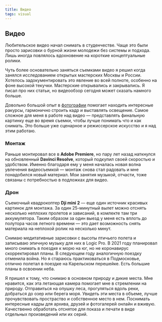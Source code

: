 ```yaml
---
title: Видео
tags: visual
---
```


## Видео

Любительское видео начал снимать в студенчестве. Чаще это были просто зарисовки о бурной жизни молодежи без системы и подхода. Лишь иногда повлялось вдохновение на короткие концептуальные ролики.

Чуть более основательно заняться съемками видео я решил когда занялся исследованием открытых мастерских Москвы и России. Хотелось задокументировать это явление во всей полноте, особенно на фоне высокой текучки. Мастерские открывались и закрывались. Я писал про них статьи, но видеообзор сегодня может сказать намного больше.

Довольно большой опыт в [фотографии](./photo/) помогает находить интересные ракурсы, гармонично строить кадр и выставлять освещение. Самое сложное для меня в работе над видео — представлять финальную картинку еще во время съемки, чтобы лучше понимать что и как снимать. Это больше уже сценарное и режиссерское искусство и я над этим работаю. 

### Монтаж

Раньше монтировал все в **Adobe Premiere**, но пару лет назад наткнулся на обновленный  **Davinci Resolve**, который подкупил своей скоростью и удобством. Именно благодаря ему у меня началась новая волна увлечения видеосъемкой — монтаж снова стал радовать и мне понадобился новый материал. Мои занятия музыкой, отчасти, тоже связаны с потребностью в подложках для видео. 

### Дрон

Съемочный квадрокоптер **Dji mini 2** — еще один источник красивых картинок для монтажа. За один 25-минутный вылет можно отснять несколько неплохих пролетов и зависаний, в комлекте там три аккумулятора. Таким образом за один выезд у меня есть вплоть до полутора часов летного времени — это дает возможность снять материала на неплохой ролик на несколько минут. 

Снимаю медитативные зарисовки с высоты птичьего полета и записываю эпичную музыку для них в Logic Pro. В 2021 году планировал много снимать в поездке к морю на юг, но не коронавирус скорректировал планы. В следующем году аналогичную поездку отменила война. Но я стараюсь практиковаться в Подмосковье, отлично полетал в поездке на Карельском перешейке. Есть большие планы в освоении неба.

Я пришел к тому, что снимаю в основном природу и дикие места. Мне нравится, как эта летающая камера помогает мне в стремлении на природу. Отправиться на опушку леса, прогуляться вдоль реки, добраться до озер или берега моря. Увидеть эти места в объеме, лучше прочувствовать простраство и собственное место в нем. Поснимать интересные кадры для архива, друзей и фотогалерей онлайн и вживую. Качественно обработать отснятое для показа и печати в виде отдельных произведений или их серий.

